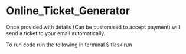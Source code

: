 # Online_Ticket_Generator
Once provided with details (Can be customised to accept payment) will send a ticket to your email automatically.


To run code run the following in terminal
$ flask run
